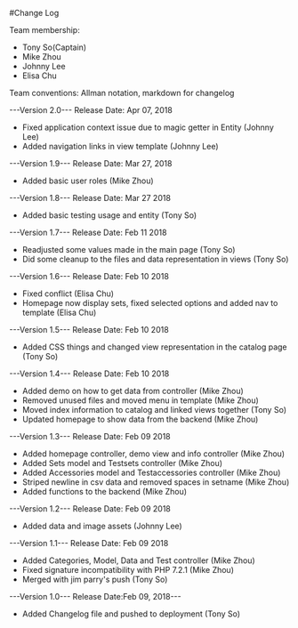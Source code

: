 #Change Log

Team membership:
- Tony So(Captain)
- Mike Zhou
- Johnny Lee
- Elisa Chu

Team conventions: Allman notation, markdown for changelog

---Version 2.0--- Release Date: Apr 07, 2018
- Fixed application context issue due to magic getter in Entity (Johnny Lee)
- Added navigation links in view template (Johnny Lee)

---Version 1.9--- Release Date: Mar 27, 2018
- Added basic user roles (Mike Zhou)

---Version 1.8--- Release Date: Mar 27 2018
- Added basic testing usage and entity (Tony So)

---Version 1.7--- Release Date: Feb 11 2018
- Readjusted some values made in the main page (Tony So)
- Did some cleanup to the files and data representation in views (Tony So)

---Version 1.6--- Release Date: Feb 10 2018
- Fixed conflict (Elisa Chu)
- Homepage now display sets, fixed selected options and added nav to template (Elisa Chu)

---Version 1.5--- Release Date: Feb 10 2018
- Added CSS things and changed view representation in the catalog page (Tony So)

---Version 1.4--- Release Date: Feb 10 2018
- Added demo on how to get data from controller (Mike Zhou)
- Removed unused files and moved menu in template (Mike Zhou)
- Moved index information to catalog and linked views together (Tony So)
- Updated homepage to show data from the backend (Mike Zhou)

---Version 1.3--- Release Date: Feb 09 2018
- Added homepage controller, demo view and info controller (Mike Zhou)
- Added Sets model and Testsets controller (Mike Zhou)
- Added Accessories model and Testaccessories controller (Mike Zhou)
- Striped newline in csv data and removed spaces in setname (Mike Zhou)
- Added functions to the backend (Mike Zhou)

---Version 1.2--- Release Date: Feb 09 2018
- Added data and image assets (Johnny Lee)

---Version 1.1--- Release Date: Feb 09 2018
- Added Categories, Model, Data and Test controller (Mike Zhou)
- Fixed signature incompatibility with PHP 7.2.1 (Mike Zhou)
- Merged with jim parry's push (Tony So)

---Version 1.0--- Release Date:Feb 09, 2018---
- Added Changelog file and pushed to deployment (Tony So)